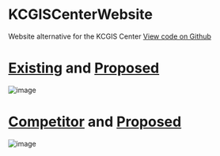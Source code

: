 # KCGISCenterWebsite
 Website alternative for the KCGIS Center
 [View code on Github](https://github.com/uncheckederror/KCGISCenterWebsite)

# [Existing](https://uncheckederror.github.io/KCGISCenterWebsite/Existing) and [Proposed](https://uncheckederror.github.io/KCGISCenterWebsite/Proposed)
![image](https://user-images.githubusercontent.com/11726956/176268744-64110c8f-7bcc-4179-b105-5e8711e2808f.png)

# [Competitor](https://www.piercecountywa.gov/493/Geographic-Information-Systems-GIS) and [Proposed](https://uncheckederror.github.io/KCGISCenterWebsite/Proposed)
![image](https://user-images.githubusercontent.com/11726956/176268497-c257c803-5c4d-42b7-b753-77698327d945.png)
